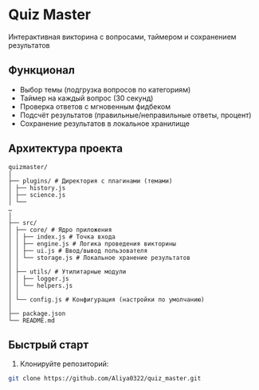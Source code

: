 # Quiz Master

Интерактивная викторина с вопросами, таймером и сохранением результатов

## Функционал

- Выбор темы (подгрузка вопросов по категориям)
- Таймер на каждый вопрос (30 секунд)
- Проверка ответов с мгновенным фидбеком
- Подсчёт результатов (правильные/неправильные ответы, процент)
- Сохранение результатов в локальное хранилище

## Архитектура проекта
```
quizmaster/
│
├── plugins/ # Директория с плагинами (темами)
│ ├── history.js
│ ├── science.js
│ └──
…
│
├── src/
│ ├── core/ # Ядро приложения
│ │ ├── index.js # Точка входа
│ │ ├── engine.js # Логика проведения викторины
│ │ ├── ui.js # Ввод/вывод пользователя
│ │ └── storage.js # Локальное хранение результатов
│ │
│ ├── utils/ # Утилитарные модули
│ │ ├── logger.js
│ │ └── helpers.js
│ │
│ └── config.js # Конфигурация (настройки по умолчанию)
│
├── package.json
└── README.md
```

## Быстрый старт

1. Клонируйте репозиторий:
```bash
git clone https://github.com/Aliya0322/quiz_master.git
